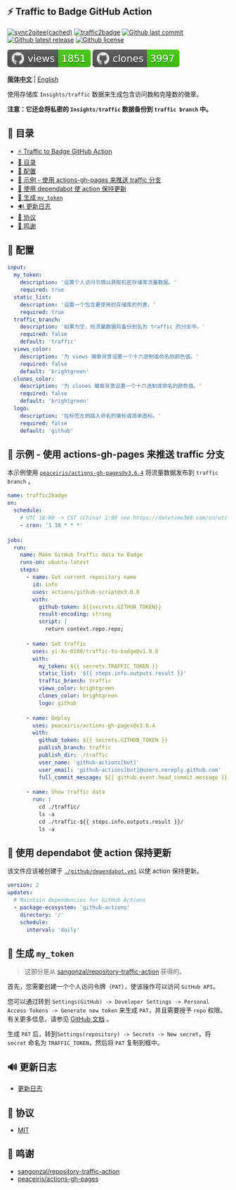 ## ⚡️ Traffic to Badge GitHub Action

[![sync2gitee(cached)](<https://github.com/yi-Xu-0100/traffic-to-badge/workflows/sync2gitee(cached)/badge.svg>)](https://github.com/yi-Xu-0100/traffic-to-badge/actions?query=workflow%3Async2gitee%28cached%29)
[![traffic2badge](https://github.com/yi-Xu-0100/traffic-to-badge/workflows/traffic2badge/badge.svg)](https://github.com/yi-Xu-0100/traffic-to-badge/actions?query=workflow%3Atraffic2badge)
[![Github last commit](https://img.shields.io/github/last-commit/yi-Xu-0100/traffic-to-badge)](https://github.com/yi-Xu-0100/traffic-to-badge)
[![Github latest release](https://img.shields.io/github/v/release/yi-Xu-0100/traffic-to-badge)](https://github.com/yi-Xu-0100/traffic-to-badge/releases)
[![Github license](https://img.shields.io/github/license/yi-Xu-0100/traffic-to-badge)](./LICENSE)

[![GitHub views](https://raw.githubusercontent.com/yi-Xu-0100/traffic-to-badge/traffic/traffic-traffic-to-badge/views.svg)](https://github.com/yi-Xu-0100/traffic-to-badge/tree/traffic/traffic-traffic-to-badge)
[![GitHub clones](https://raw.githubusercontent.com/yi-Xu-0100/traffic-to-badge/traffic/traffic-traffic-to-badge/clones.svg)](https://github.com/yi-Xu-0100/traffic-to-badge/tree/traffic/traffic-traffic-to-badge)

[**简体中文**](./README_CN.md) | [English](.README.md)

使用存储库 `Insights/traffic` 数据来生成包含访问数和克隆数的徽章。

**注意：它还会将私密的 `Insights/traffic` 数据备份到 `traffic branch` 中。**

## 🎨 目录

- [⚡️ Traffic to Badge GitHub Action](#️-traffic-to-badge-github-action)
- [🎨 目录](#-目录)
- [🚀 配置](#-配置)
- [📝 示例 - 使用 actions-gh-pages 来推送 traffic 分支](#-示例---使用-actions-gh-pages-来推送-traffic-分支)
- [📝 使用 dependabot 使 action 保持更新](#-使用-dependabot-使-action-保持更新)
- [🙈 生成 `my_token`](#-生成-my_token)
- [🔊 更新日志](#-更新日志)
- [📄 协议](#-协议)
- [🎉 鸣谢](#-鸣谢)

## 🚀 配置

```yaml
input:
  my_token:
    description: '设置个人访问令牌以获取机密存储库流量数据。'
    required: true
  static_list:
    description: '设置一个包含要使用的存储库的列表。'
    required: true
  traffic_branch:
    description: '如果为空，则流量数据将备份到名为 traffic 的分支中。'
    required: false
    default: 'traffic'
  views_color:
    description: '为 views 徽章背景设置一个十六进制或命名的颜色值。'
    required: false
    default: 'brightgreen'
  clones_color:
    description: '为 clones 徽章背景设置一个十六进制或命名的颜色值。'
    required: false
    default: 'brightgreen'
  logo:
    description: '在标签左侧插入命名的徽标或简单图标。'
    required: false
    default: 'github'
```

## 📝 示例 - 使用 actions-gh-pages 来推送 traffic 分支

本示例使用 [`peaceiris/actions-gh-pages@v3.6.4`](https://github.com/peaceiris/actions-gh-pages) 将流量数据发布到 `traffic branch` 。

```yaml
name: traffic2badge
on:
  schedule:
    # UTC 18:00 -> CST (China) 2:00 see https://datetime360.com/cn/utc-cst-china-time/
    - cron: '1 18 * * *'

jobs:
  run:
    name: Make GitHub Traffic data to Badge
    runs-on: ubuntu-latest
    steps:
      - name: Get current repository name
        id: info
        uses: actions/github-script@v3.0.0
        with:
          github-token: ${{secrets.GITHUB_TOKEN}}
          result-encoding: string
          script: |
            return context.repo.repo;

      - name: Set traffic
        uses: yi-Xu-0100/traffic-to-badge@v1.0.0
        with:
          my_token: ${{ secrets.TRAFFIC_TOKEN }}
          static_list: '${{ steps.info.outputs.result }}'
          traffic_branch: traffic
          views_color: brightgreen
          clones_color: brightgreen
          logo: github

      - name: Deploy
        uses: peaceiris/actions-gh-pages@v3.6.4
        with:
          github_token: ${{ secrets.GITHUB_TOKEN }}
          publish_branch: traffic
          publish_dir: ./traffic
          user_name: 'github-actions[bot]'
          user_email: 'github-actions[bot]@users.noreply.github.com'
          full_commit_message: ${{ github.event.head_commit.message }}

      - name: Show traffic data
        run: |
          cd ./traffic/
          ls -a
          cd ./traffic-${{ steps.info.outputs.result }}/
          ls -a
```

## 📝 使用 dependabot 使 action 保持更新

该文件应该被创建于 [`./github/dependabot.yml`](./.github/dependabot.yml) 以使 action 保持更新。

```yaml
version: 2
updates:
  # Maintain dependencies for GitHub Actions
  - package-ecosystem: 'github-actions'
    directory: '/'
    schedule:
      interval: 'daily'
```

## 🙈 生成 `my_token`

> 这部分是从 [sangonzal/repository-traffic-action](https://github.com/sangonzal/repository-traffic-action) 获得的。

首先，您需要创建一个个人访问令牌（`PAT`），使该操作可以访问 `GitHub API`。

您可以通过转到 `Settings(GitHub) -> Developer Settings -> Personal Access Tokens -> Generate new token` 来生成 `PAT`，并且需要授予 `repo` 权限。 有关更多信息，请参见 [GitHub 文档](https://docs.github.com/en/github/authenticating-to-github/creating-a-personal-access-token) 。

生成 `PAT` 后，转到`Settings(repository) -> Secrets -> New secret`，将 `secret` 命名为 `TRAFFIC_TOKEN`，然后将 `PAT` 复制到框中。

## 🔊 更新日志

- [更新日志](./CHANGELOG_CN.md)

## 📄 协议

- [MIT](./LICENSE)

## 🎉 鸣谢

- [sangonzal/repository-traffic-action](https://github.com/sangonzal/repository-traffic-action)
- [peaceiris/actions-gh-pages](https://github.com/peaceiris/actions-gh-pages)
